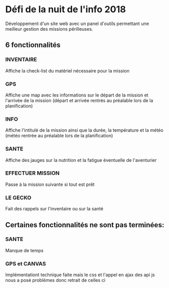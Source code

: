 # Défi de la nuit de l'info 2018 
Développement d'un site web avec un panel d'outils permettant une meilleur gestion des missions périlleuses. 

## 6 fonctionnalités 
### INVENTAIRE
Affiche la check-list du matériel nécessaire pour la mission 
### GPS
Affiche une map avec les informations sur le départ de la mission et l'arrivée de la mission (départ et arrivée rentrés au préalable lors de la planification) 
### INFO
Affiche l'intitulé de la mission ainsi que la durée, la température et la météo (météo rentrée au préalable lors de la planification)
### SANTE
Affiche des jauges sur la nutrition et la fatigue éventuelle de l'aventurier 
### EFFECTUER MISSION
Passe à la mission suivante si tout est prêt 
### LE GECKO
Fait des rappels sur l'inventaire ou sur la santé

## Certaines fonctionnalités ne sont pas terminées:
### SANTE
Manque de temps

### GPS et CANVAS
Implémentationt technique faite mais le css et l'appel en ajax des api js nous a posé problèmes donc retrait de celles ci
